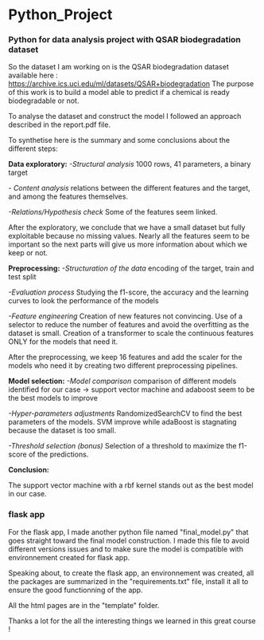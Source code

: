# Python_Project
### Python for data analysis project with QSAR biodegradation dataset

So the dataset I am working on is the QSAR biodegradation dataset available here : https://archive.ics.uci.edu/ml/datasets/QSAR+biodegradation
The purpose of this work is to build a model able to predict if a chemical is ready biodegradable or not.

To analyse the dataset and construct the model I followed an approach described in the report.pdf file.

To synthetise here is the summary and some conclusions about the different steps:

**Data exploratory:**
*-Structural analysis*
1000 rows, 41 parameters, a binary target


*- Content analysis*
relations between the different features and the target, and among the features themselves.


*-Relations/Hypothesis check*
Some of the features seem linked. 


After the exploratory, we conclude that we have a small dataset but fully exploitable because no missing values. Nearly all the features seem to be important so the next parts will give us more information about which we keep or not.


**Preprocessing:**
*-Structuration of the data*
encoding of the target, train and test split


*-Evaluation process*
Studying the f1-score, the accuracy and the learning curves to look the performance of the models


*-Feature engineering*
Creation of new features not convincing. Use of a selector to reduce the number of features and avoid the overfitting as the dataset is small. Creation of a transformer to scale the continuous features ONLY for the models that need it.


After the preprocessing, we keep 16 features and add the scaler for the models who need it by creating two different preprocessing pipelines.


**Model selection:**
*-Model comparison*
comparison of different models identified for our case -> support vector machine and adaboost seem to be the best models to improve


*-Hyper-parameters adjustments*
RandomizedSearchCV to find the best parameters of the models. SVM improve while adaBoost is stagnating because the dataset is too small.


*-Threshold selection (bonus)*
Selection of a threshold to maximize the f1-score of the predictions.


**Conclusion:**

The support vector machine with a rbf kernel stands out as the best model in our case. 


### flask app

For the flask app, I made another python file named "final_model.py" that goes straight toward the final model construction. I made this file to avoid different versions issues and to make sure the model is compatible with environnement created for flask app.

Speaking about, to create the flask app, an environnement was created, all the packages are summarized in the "requirements.txt" file, install it all to ensure the good functionning of the app.

All the html pages are in the "template" folder.


Thanks a lot for the all the interesting things we learned in this great course !



